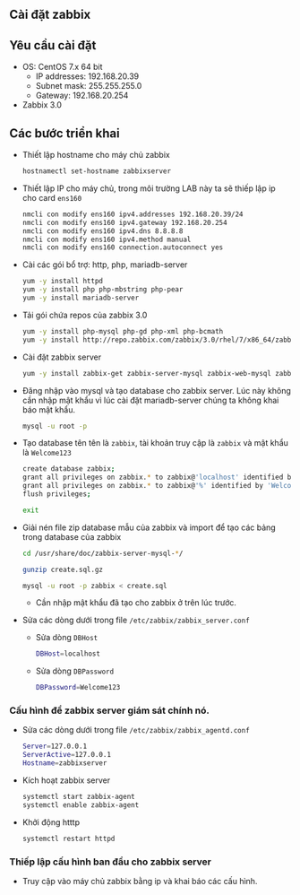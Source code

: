 ## Cài đặt zabbix

## Yêu cầu cài đặt
- OS: CentOS 7.x 64 bit
	- IP addresses: 192.168.20.39
	- Subnet mask: 255.255.255.0
	- Gateway: 192.168.20.254
- Zabbix 3.0

## Các bước triển khai

- Thiết lập hostname cho máy chủ zabbix
	```sh
	hostnamectl set-hostname zabbixserver
	```
	
- Thiết lập IP cho máy chủ, trong môi trường LAB này ta sẽ thiếp lập ip cho card `ens160`
	```sh
	nmcli con modify ens160 ipv4.addresses 192.168.20.39/24
	nmcli con modify ens160 ipv4.gateway 192.168.20.254
	nmcli con modify ens160 ipv4.dns 8.8.8.8
	nmcli con modify ens160 ipv4.method manual
	nmcli con modify ens160 connection.autoconnect yes
	```

- Cài các gói bổ trợ: http, php, mariadb-server
	```sh
	yum -y install httpd
	yum -y install php php-mbstring php-pear
	yum -y install mariadb-server
	```

- Tải gói chứa repos của zabbix 3.0
	```sh
	yum -y install php-mysql php-gd php-xml php-bcmath
	yum -y install http://repo.zabbix.com/zabbix/3.0/rhel/7/x86_64/zabbix-release-3.0-1.el7.noarch.rpm
	```
	
- Cài đặt zabbix server 
	```sh
	yum -y install zabbix-get zabbix-server-mysql zabbix-web-mysql zabbix-agent 
	```

- Đăng nhập vào mysql và tạo database cho zabbix server. Lúc này không cần nhập mật khẩu vì lúc cài đặt mariadb-server chúng ta không khai báo mật khẩu. 
	```sh
	mysql -u root -p 
	```
	
- Tạo database tên tên là `zabbix`, tài khoản truy cập là `zabbix` và mật khẩu là `Welcome123`
	```sh	
	create database zabbix; 
	grant all privileges on zabbix.* to zabbix@'localhost' identified by 'Welcome123'; 
	grant all privileges on zabbix.* to zabbix@'%' identified by 'Welcome123'; 
	flush privileges; 
	
	exit
	```

- Giải nén file zip database mẫu của zabbix và import để tạo các bảng trong database của zabbix 
	```sh
	cd /usr/share/doc/zabbix-server-mysql-*/ 

	gunzip create.sql.gz 

	mysql -u root -p zabbix < create.sql
	```
	- Cần nhập mật khẩu đã tạo cho zabbix ở trên lúc trước.

- Sửa các dòng dưới trong file `/etc/zabbix/zabbix_server.conf`

	- Sửa dòng `DBHost`
		```sh
		DBHost=localhost
		```
	- Sửa dòng `DBPassword`
		```sh
		DBPassword=Welcome123
		```

### Cấu hình để zabbix server giám sát chính nó.

- Sửa các dòng dưới trong file `/etc/zabbix/zabbix_agentd.conf`
	```sh
	Server=127.0.0.1
	ServerActive=127.0.0.1
	Hostname=zabbixserver
	```

- Kích hoạt zabbix server 
	```sh
	systemctl start zabbix-agent 
	systemctl enable zabbix-agent 
	```
	
- Khởi động htttp
	```sh
	systemctl restart httpd 
	```
	
### Thiếp lập cấu hình ban đầu cho zabbix server

- Truy cập vào máy chủ zabbix bằng ip và khai báo các cấu hình. 